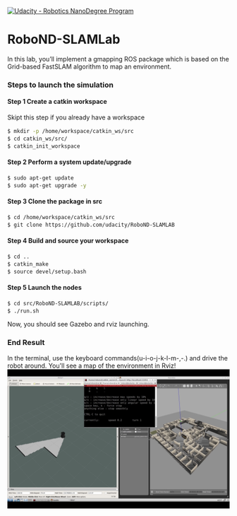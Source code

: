 [![Udacity - Robotics NanoDegree Program](https://s3-us-west-1.amazonaws.com/udacity-robotics/Extra+Images/RoboND_flag.png)](https://www.udacity.com/robotics)

# RoboND-SLAMLab
In this lab, you’ll implement a gmapping ROS package which is based on the Grid-based FastSLAM algorithm to map an environment.

### Steps to launch the simulation

#### Step 1 Create a catkin workspace
Skipt this step if you already have a workspace
```sh
$ mkdir -p /home/workspace/catkin_ws/src
$ cd catkin_ws/src/
$ catkin_init_workspace
```

#### Step 2 Perform a system update/upgrade
```sh
$ sudo apt-get update
$ sudo apt-get upgrade -y
```

#### Step 3 Clone the package in src
```sh
$ cd /home/workspace/catkin_ws/src
$ git clone https://github.com/udacity/RoboND-SLAMLAB
```

#### Step 4 Build and source your workspace
```sh
$ cd ..
$ catkin_make
$ source devel/setup.bash
```

#### Step 5 Launch the nodes
```sh
$ cd src/RoboND-SLAMLAB/scripts/
$ ./run.sh
```
Now, you should see Gazebo and rviz launching.

### End Result
In the terminal, use the keyboard commands(u-i-o-j-k-l-m-,-.) and drive the robot around. You'll see a map of the environment in Rviz! 
![alt text](images/out.png)
